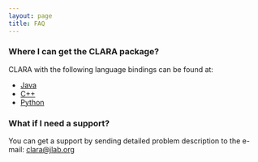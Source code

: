```yaml
---
layout: page
title: FAQ
---
```


### Where I can get the CLARA package?

CLARA with the following language bindings can be found at:

- [Java](https://github.com/JeffersonLab/clara-java)
- [C++](https://github.com/JeffersonLab/clara-cpp)
- [Python](https://github.com/JeffersonLab/clara-python)

### What if I need a support?

You can get a support by sending detailed problem description to the
 e-mail: clara@jlab.org